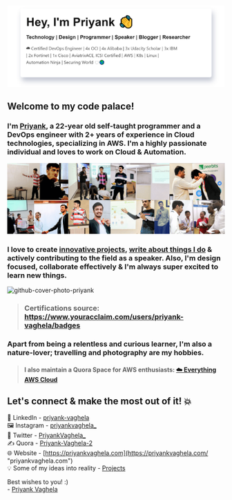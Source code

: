 ![I'm all about automation.](assets/images/priyankintro.png)
## Welcome to my code palace!
### I'm [Priyank](https://priyankvaghela.com/ "priyankvaghela.com"), a 22-year old self-taught programmer and a DevOps engineer with 2+ years of experience in Cloud technologies, specializing in AWS. I'm a highly passionate individual and loves to work on Cloud & Automation.
![github-cover-photo-priyank](assets/images/github-coverphoto.png)
### I love to create [innovative projects](https://priyankvaghela.com/projects "priyankvaghela.com"), [write about things I do](https://www.quora.com/profile/Priyank-Vaghela-2 "www.quora.com") & actively contributing to the field as a speaker. Also, I'm design focused, collaborate effectively & I'm always super excited to learn new things.
![github-cover-photo-priyank](assets/images/certification-collection.gif)
> ### Certifications source: https://www.youracclaim.com/users/priyank-vaghela/badges

### Apart from being a relentless and curious learner, I'm also a nature-lover; travelling and photography are my hobbies.
> #### I also maintain a Quora Space for AWS enthusiasts: [☁️ Everything AWS Cloud](https://www.quora.com/q/awscloud "www.quora.com")

## Let's connect & make the most out of it! 💥
 💼 LinkedIn - [priyank-vaghela](https://www.linkedin.com/in/priyank-vaghela)\
 🖼 Instagram - [priyankvaghela_](https://instagram.com/priyankvaghela_ "instagram.com")\
 💬 Twitter - [PriyankVaghela_](https://twitter.com/PriyankVaghela_ "twitter.com")\
 ✍ Quora - [Priyank-Vaghela-2](https://www.quora.com/profile/Priyank-Vaghela-2 "quora.com")\
 🌐 Website - [https://priyankvaghela.com](https://priyankvaghela.com/ "priyankvaghela.com")\
 💡 Some of my ideas into reality - [Projects](https://priyankvaghela.com/projects "priyankvaghela.com")

Best wishes to you! :)\
- [Priyank Vaghela](https://priyankvaghela.com)
